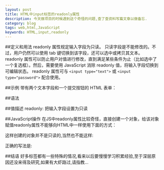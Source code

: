 ```yaml
---
layout: post
title: HTML中input标签的readonly属性
description: 今天做项目的时候遇到这个奇怪的问题,查了查资料写篇文章以做备忘.
category: blog
tags: web,html,JavaScript
keywords: HTML,input,readonly
---
```


##定义和用法
readonly 属性规定输入字段为只读。
只读字段是不能修改的。不过，用户仍然可以使用 tab 键切换到该字段，还可以选中或拷贝其文本。
readonly 属性可以防止用户对值进行修改，直到满足某些条件为止（比如选中了一个复选框）。然后，需要使用 JavaScript 消除 readonly 值，将输入字段切换到可编辑状态。
readonly 属性可与 `<input type="text">` 或 `<input type="password">` 配合使用。

##示例
带有两个文本字段和一个提交按钮的 HTML 表单：
<script type="syntaxhighlighter" class="brush: html; toolbar: false;"><![CDATA[
	<form action="/xxx" method="get">
		Name:<input id="name" type="text" />
		Country:<input type="text" name="country" value="China" readonly="readonly" />
		<input type="submit" value="Submit" />
	</form>
]]></script>
##语法
<script type="syntaxhighlighter" class="brush: html; toolbar: false;"><![CDATA[
	<input readonly="value">
]]></script>
##值描述
readonly:    把输入字段设置为只读

##JavaScript操作
在JS中readonly属性比较奇怪，直接创建一个对象，给该对象赋值readonly属性不能够向HTML中一样使用下面的方式：
<script type="syntaxhighlighter" class="brush: js; toolbar: false;"><![CDATA[
    var nameInput = document.createElement("input");
    nameInput.type = "text";
    nameInput.value = "ttttt";
    nameInput.id = "xy";
    nameInput.readonly="readonly";
]]></script>
这样创建的对象并不是只读的,当然也不能这样:
<script type="syntaxhighlighter" class="brush: js; toolbar: false;"><![CDATA[
    var nameInput = document.getElementById("name");
    nameInput.readonly = "readonly";
]]></script>
正确的写法是:
<script type="syntaxhighlighter" class="brush: js; toolbar: false;"><![CDATA[
    nameInput.readonly = true;
    nameInput.readonly = false;
]]></script>
##结语
好多标签都有一些特殊的情况,看来以后要慢慢学习积累经验,至于深层原因还没来得及研究,如果有大虾路过,请指教...